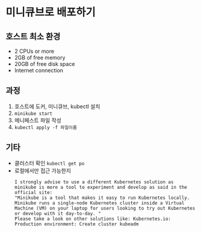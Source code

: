 # 미니큐브로 배포하기
## 호스트 최소 환경
- 2 CPUs or more
- 2GB of free memory
- 20GB of free disk space
- Internet connection

## 과정
1. 호스트에 도커, 미니큐브, kubectl 설치
2. `minikube start`
3. 메니페스트 파일 작성
4. `kubectl apply -f 파일이름`

## 기타
- 클러스터 확인 `kubectl get po`
- 로컬에서만 접근 가능한지
  ```text
  I strongly advise to use a different Kubernetes solution as minikube is more a tool to experiment and develop as said in the official site:
  "Minikube is a tool that makes it easy to run Kubernetes locally. 
  Minikube runs a single-node Kubernetes cluster inside a Virtual Machine (VM) on your laptop for users looking to try out Kubernetes or develop with it day-to-day. "
  Please take a look on other solutions like: Kubernetes.io: Production environment: Create cluster kubeadm
  ```
